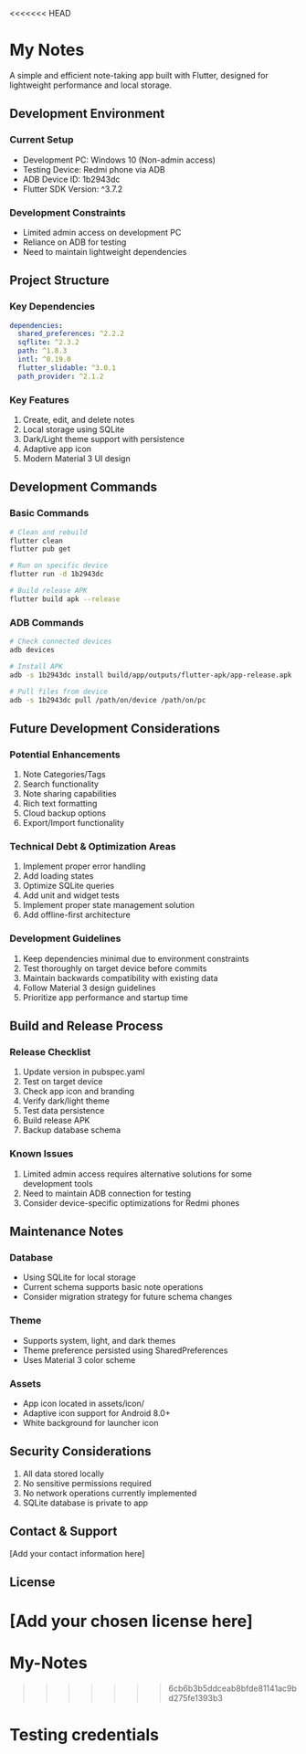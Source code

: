 <<<<<<< HEAD
# My Notes

A simple and efficient note-taking app built with Flutter, designed for lightweight performance and local storage.

## Development Environment

### Current Setup
- Development PC: Windows 10 (Non-admin access)
- Testing Device: Redmi phone via ADB
- ADB Device ID: 1b2943dc
- Flutter SDK Version: ^3.7.2

### Development Constraints
- Limited admin access on development PC
- Reliance on ADB for testing
- Need to maintain lightweight dependencies

## Project Structure

### Key Dependencies
```yaml
dependencies:
  shared_preferences: ^2.2.2
  sqflite: ^2.3.2
  path: ^1.8.3
  intl: ^0.19.0
  flutter_slidable: ^3.0.1
  path_provider: ^2.1.2
```

### Key Features
1. Create, edit, and delete notes
2. Local storage using SQLite
3. Dark/Light theme support with persistence
4. Adaptive app icon
5. Modern Material 3 UI design

## Development Commands

### Basic Commands
```bash
# Clean and rebuild
flutter clean
flutter pub get

# Run on specific device
flutter run -d 1b2943dc

# Build release APK
flutter build apk --release
```

### ADB Commands
```bash
# Check connected devices
adb devices

# Install APK
adb -s 1b2943dc install build/app/outputs/flutter-apk/app-release.apk

# Pull files from device
adb -s 1b2943dc pull /path/on/device /path/on/pc
```

## Future Development Considerations

### Potential Enhancements
1. Note Categories/Tags
2. Search functionality
3. Note sharing capabilities
4. Rich text formatting
5. Cloud backup options
6. Export/Import functionality

### Technical Debt & Optimization Areas
1. Implement proper error handling
2. Add loading states
3. Optimize SQLite queries
4. Add unit and widget tests
5. Implement proper state management solution
6. Add offline-first architecture

### Development Guidelines
1. Keep dependencies minimal due to environment constraints
2. Test thoroughly on target device before commits
3. Maintain backwards compatibility with existing data
4. Follow Material 3 design guidelines
5. Prioritize app performance and startup time

## Build and Release Process

### Release Checklist
1. Update version in pubspec.yaml
2. Test on target device
3. Check app icon and branding
4. Verify dark/light theme
5. Test data persistence
6. Build release APK
7. Backup database schema

### Known Issues
1. Limited admin access requires alternative solutions for some development tools
2. Need to maintain ADB connection for testing
3. Consider device-specific optimizations for Redmi phones

## Maintenance Notes

### Database
- Using SQLite for local storage
- Current schema supports basic note operations
- Consider migration strategy for future schema changes

### Theme
- Supports system, light, and dark themes
- Theme preference persisted using SharedPreferences
- Uses Material 3 color scheme

### Assets
- App icon located in assets/icon/
- Adaptive icon support for Android 8.0+
- White background for launcher icon

## Security Considerations
1. All data stored locally
2. No sensitive permissions required
3. No network operations currently implemented
4. SQLite database is private to app

## Contact & Support
[Add your contact information here]

## License
[Add your chosen license here]
=======
# My-Notes
>>>>>>> 6cb6b3b5ddceab8bfde81141ac9bd275fe1393b3
# Testing credentials
